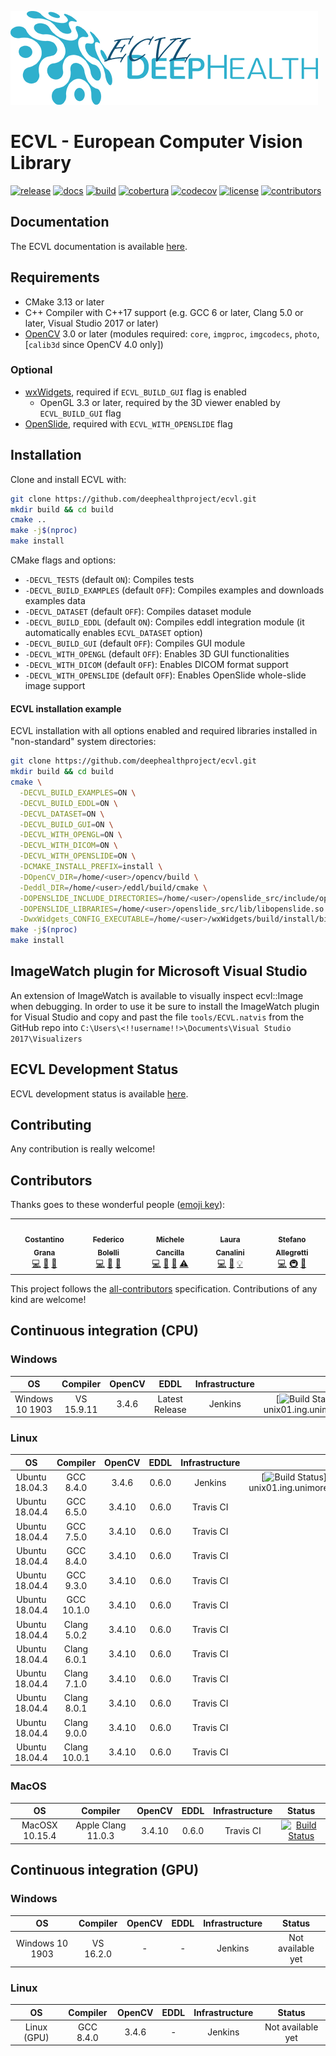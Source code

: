 
![ECVL](doc/logo/DEEPHEALTH_doxygen_logo_reduced.png)
# ECVL - European Computer Vision Library 
[![release](https://img.shields.io/github/v/release/deephealthproject/ecvl)](https://github.com/deephealthproject/ecvl/releases/latest/)
[![docs](https://readthedocs.org/projects/pip/badge/?version=latest&style=flat)](https://deephealthproject.github.io/ecvl/)
[![build](https://travis-ci.com/deephealthproject/ecvl.svg?branch=master)](#CI)
[![cobertura](https://img.shields.io/jenkins/coverage/cobertura?jobUrl=https%3A%2F%2Fjenkins-master-deephealth-unix01.ing.unimore.it%2Fjob%2FDeepHealth%2Fjob%2Fecvl%2Fjob%2Fmaster%2F&label=cobertura)](https://jenkins-master-deephealth-unix01.ing.unimore.it/job/DeepHealth/job/ecvl/job/master/cobertura/)
[![codecov](https://codecov.io/gh/deephealthproject/ecvl/branch/master/graph/badge.svg)](https://codecov.io/gh/deephealthproject/ecvl)
[![license](https://img.shields.io/github/license/deephealthproject/ecvl)](https://github.com/deephealthproject/ecvl/blob/master/LICENSE)<!-- ALL-CONTRIBUTORS-BADGE:START - Do not remove or modify this section -->
[![contributors](https://img.shields.io/badge/all_contributors-5-orange.svg?style=flat)](#contributors)
<!-- ALL-CONTRIBUTORS-BADGE:END -->

## Documentation

The ECVL documentation is available [here](https://deephealthproject.github.io/ecvl/).

## Requirements
- CMake 3.13 or later
- C++ Compiler with C++17 support (e.g. GCC 6 or later, Clang 5.0 or later, Visual Studio 2017 or later)
- [OpenCV](https://opencv.org) 3.0 or later (modules required: `core`, `imgproc`, `imgcodecs`, `photo`, [`calib3d` since OpenCV 4.0 only])

### Optional
- [wxWidgets](https://www.wxwidgets.org/), required if `ECVL_BUILD_GUI` flag is enabled
  - OpenGL 3.3 or later, required by the 3D viewer enabled by `ECVL_BUILD_GUI` flag
- [OpenSlide](https://github.com/openslide/openslide), required with `ECVL_WITH_OPENSLIDE` flag

## Installation
Clone and install ECVL with:
```bash
git clone https://github.com/deephealthproject/ecvl.git
mkdir build && cd build
cmake ..
make -j$(nproc)
make install
```

CMake flags and options:
- `-DECVL_TESTS` (default `ON`): Compiles tests
- `-DECVL_BUILD_EXAMPLES` (default `OFF`): Compiles examples and downloads examples data 
- `-DECVL_DATASET` (default `OFF`): Compiles dataset module
- `-DECVL_BUILD_EDDL` (default `ON`): Compiles eddl integration module (it automatically enables `ECVL_DATASET` option)
- `-DECVL_BUILD_GUI` (default `OFF`): Compiles GUI module
- `-DECVL_WITH_OPENGL` (default `OFF`): Enables 3D GUI functionalities
- `-DECVL_WITH_DICOM` (default `OFF`): Enables DICOM format support
- `-DECVL_WITH_OPENSLIDE` (default `OFF`): Enables OpenSlide whole-slide image support

#### ECVL installation example
ECVL installation with all options enabled and required libraries installed in "non-standard" system directories:
```bash
git clone https://github.com/deephealthproject/ecvl.git
mkdir build && cd build
cmake \
  -DECVL_BUILD_EXAMPLES=ON \
  -DECVL_BUILD_EDDL=ON \
  -DECVL_DATASET=ON \
  -DECVL_BUILD_GUI=ON \
  -DECVL_WITH_OPENGL=ON \
  -DECVL_WITH_DICOM=ON \
  -DECVL_WITH_OPENSLIDE=ON \
  -DCMAKE_INSTALL_PREFIX=install \
  -DOpenCV_DIR=/home/<user>/opencv/build \
  -Deddl_DIR=/home/<user>/eddl/build/cmake \
  -DOPENSLIDE_INCLUDE_DIRECTORIES=/home/<user>/openslide_src/include/openslide \
  -DOPENSLIDE_LIBRARIES=/home/<user>/openslide_src/lib/libopenslide.so \
  -DwxWidgets_CONFIG_EXECUTABLE=/home/<user>/wxWidgets/build/install/bin/wx-config ..
make -j$(nproc)
make install
```

## ImageWatch plugin for Microsoft Visual Studio

An extension of ImageWatch is available to visually inspect ecvl::Image when debugging. In order to use it be sure to install the ImageWatch plugin for Visual Studio and copy and past the file ```tools/ECVL.natvis``` from the GitHub repo into ```C:\Users\<!!username!!>\Documents\Visual Studio 2017\Visualizers```

## ECVL Development Status

ECVL development status is available [here](PROGRESS.md).

## Contributing

Any contribution is really welcome!

## Contributors

Thanks goes to these wonderful people ([emoji key](https://allcontributors.org/docs/en/emoji-key)):

<!-- ALL-CONTRIBUTORS-LIST:START - Do not remove or modify this section -->
<!-- prettier-ignore-start -->
<!-- markdownlint-disable -->
<table>
  <tr>
    <td align="center"><a href="https://github.com/CostantinoGrana"><img src="https://avatars2.githubusercontent.com/u/18437151?v=1" width="100px;" alt=""/><br /><sub><b>Costantino Grana</b></sub></a><br /><a href="https://github.com/deephealthproject/ecvl/commits?author=CostantinoGrana" title="Code">💻</a> <a href="#ideas-CostantinoGrana" title="Ideas, Planning, & Feedback">🤔</a> <a href="#tool-CostantinoGrana" title="Tools">🔧</a></td>
    <td align="center"><a href="https://github.com/prittt"><img src="https://avatars.githubusercontent.com/u/6863130?v=1" width="100px;" alt=""/><br /><sub><b>Federico Bolelli</b></sub></a><br /><a href="https://github.com/deephealthproject/ecvl/commits?author=prittt" title="Code">💻</a> <a href="https://github.com/deephealthproject/ecvl/commits?author=prittt" title="Documentation">📖</a> <a href="#tool-prittt" title="Tools">🔧</a></td>
    <td align="center"><a href="https://github.com/MicheleCancilla"><img src="https://avatars2.githubusercontent.com/u/22983812?v=1" width="100px;" alt=""/><br /><sub><b>Michele Cancilla</b></sub></a><br /><a href="https://github.com/deephealthproject/ecvl/commits?author=MicheleCancilla" title="Code">💻</a> <a href="https://github.com/deephealthproject/ecvl/pulls?q=is%3Apr+reviewed-by%3AMicheleCancilla" title="Reviewed Pull Requests">👀</a> <a href="#tool-MicheleCancilla" title="Tools">🔧</a> <a href="https://github.com/deephealthproject/ecvl/commits?author=MicheleCancilla" title="Tests">⚠️</a></td>
    <td align="center"><a href="https://github.com/lauracanalini"><img src="https://avatars.githubusercontent.com/u/44258837?v=1" width="100px;" alt=""/><br /><sub><b>Laura Canalini</b></sub></a><br /><a href="https://github.com/deephealthproject/ecvl/commits?author=lauracanalini" title="Code">💻</a> <a href="https://github.com/deephealthproject/ecvl/pulls?q=is%3Apr+reviewed-by%3Alauracanalini" title="Reviewed Pull Requests">👀</a> <a href="#example-lauracanalini" title="Examples">💡</a></td>
    <td align="center"><a href="https://github.com/stal12"><img src="https://avatars2.githubusercontent.com/u/34423515?v=1" width="100px;" alt=""/><br /><sub><b>Stefano Allegretti</b></sub></a><br /><a href="https://github.com/deephealthproject/ecvl/commits?author=stal12" title="Code">💻</a> <a href="#infra-stal12" title="Infrastructure (Hosting, Build-Tools, etc)">🚇</a> <a href="#tool-stal12" title="Tools">🔧</a></td>
  </tr>
</table>

<!-- markdownlint-enable -->
<!-- prettier-ignore-end -->
<!-- ALL-CONTRIBUTORS-LIST:END -->

This project follows the [all-contributors](https://allcontributors.org) specification.
Contributions of any kind are welcome!

## <a name="CI">Continuous integration (CPU)</a>

### Windows

|   OS    |  Compiler  | OpenCV | EDDL | Infrastructure | Status | 
|:-------:|:----------:|:------:|:------:|:------:|:------:|
| Windows 10 1903 | VS 15.9.11 | 3.4.6 | Latest Release | Jenkins |[![Build Status](https://jenkins-master-deephealth-unix01.ing.unimore.it/badge/job/DeepHealth/job/ecvl/job/master/windows_end?)](https://jenkins-master-deephealth-unix01.ing.unimore.it/job/DeepHealth/job/ecvl/job/master/)        |

### Linux

|   OS    |  Compiler  | OpenCV | EDDL |Infrastructure | Status | 
|:-------:|:----------:|:------:|:------:|:------:|:------:|
| Ubuntu 18.04.3  | GCC 8.4.0  | 3.4.6  | 0.6.0 | Jenkins |[![Build Status](https://jenkins-master-deephealth-unix01.ing.unimore.it/badge/job/DeepHealth/job/ecvl/job/master/linux_end?)](https://jenkins-master-deephealth-unix01.ing.unimore.it/job/DeepHealth/job/ecvl/job/master/)        |
| Ubuntu 18.04.4  | GCC 6.5.0  | 3.4.10  | 0.6.0 | Travis CI |[![Build Status](https://travis-matrix-badges.herokuapp.com/repos/deephealthproject/ecvl/branches/master/1?use_travis_com=true)](https://travis-ci.com/github/deephealthproject/ecvl)        |
| Ubuntu 18.04.4  | GCC 7.5.0  | 3.4.10  | 0.6.0 | Travis CI |[![Build Status](https://travis-matrix-badges.herokuapp.com/repos/deephealthproject/ecvl/branches/master/2?use_travis_com=true)](https://travis-ci.com/github/deephealthproject/ecvl)        |
| Ubuntu 18.04.4  | GCC 8.4.0  | 3.4.10  | 0.6.0 | Travis CI |[![Build Status](https://travis-matrix-badges.herokuapp.com/repos/deephealthproject/ecvl/branches/master/3?use_travis_com=true)](https://travis-ci.com/github/deephealthproject/ecvl)        |
| Ubuntu 18.04.4  | GCC 9.3.0  | 3.4.10  | 0.6.0 | Travis CI |[![Build Status](https://travis-matrix-badges.herokuapp.com/repos/deephealthproject/ecvl/branches/master/4?use_travis_com=true)](https://travis-ci.com/github/deephealthproject/ecvl)        |
| Ubuntu 18.04.4  | GCC 10.1.0  | 3.4.10  | 0.6.0 | Travis CI |[![Build Status](https://travis-matrix-badges.herokuapp.com/repos/deephealthproject/ecvl/branches/master/5?use_travis_com=true)](https://travis-ci.com/github/deephealthproject/ecvl)        |
| Ubuntu 18.04.4  | Clang 5.0.2  | 3.4.10  | 0.6.0 | Travis CI |[![Build Status](https://travis-matrix-badges.herokuapp.com/repos/deephealthproject/ecvl/branches/master/6?use_travis_com=true)](https://travis-ci.com/github/deephealthproject/ecvl)        |
| Ubuntu 18.04.4  | Clang 6.0.1  | 3.4.10  | 0.6.0 | Travis CI |[![Build Status](https://travis-matrix-badges.herokuapp.com/repos/deephealthproject/ecvl/branches/master/7?use_travis_com=true)](https://travis-ci.com/github/deephealthproject/ecvl)        |
| Ubuntu 18.04.4  | Clang 7.1.0  | 3.4.10  | 0.6.0 | Travis CI |[![Build Status](https://travis-matrix-badges.herokuapp.com/repos/deephealthproject/ecvl/branches/master/8?use_travis_com=true)](https://travis-ci.com/github/deephealthproject/ecvl)        |
| Ubuntu 18.04.4  | Clang 8.0.1  | 3.4.10  | 0.6.0 | Travis CI |[![Build Status](https://travis-matrix-badges.herokuapp.com/repos/deephealthproject/ecvl/branches/master/9?use_travis_com=true)](https://travis-ci.com/github/deephealthproject/ecvl)        |
| Ubuntu 18.04.4  | Clang 9.0.0  | 3.4.10  | 0.6.0 | Travis CI |[![Build Status](https://travis-matrix-badges.herokuapp.com/repos/deephealthproject/ecvl/branches/master/10?use_travis_com=true)](https://travis-ci.com/github/deephealthproject/ecvl)        |
| Ubuntu 18.04.4  | Clang 10.0.1  | 3.4.10  | 0.6.0 | Travis CI |[![Build Status](https://travis-matrix-badges.herokuapp.com/repos/deephealthproject/ecvl/branches/master/11?use_travis_com=true)](https://travis-ci.com/github/deephealthproject/ecvl)       |

### MacOS

|   OS    |  Compiler  | OpenCV | EDDL |Infrastructure | Status | 
|:-------:|:----------:|:------:|:------:|:------:|:------:|
| MacOSX 10.15.4 | Apple Clang 11.0.3 | 3.4.10  | 0.6.0 | Travis CI |[![Build Status](https://travis-matrix-badges.herokuapp.com/repos/deephealthproject/ecvl/branches/master/11?use_travis_com=true)](https://travis-ci.com/github/deephealthproject/ecvl)       |

## <a name="CI">Continuous integration (GPU)</a> 

### Windows

|   OS    |  Compiler  | OpenCV | EDDL |Infrastructure | Status | 
|:-------:|:----------:|:------:|:------:|:------:|:------:|
| Windows 10 1903 | VS 16.2.0 | - | - | Jenkins |  Not available yet        |

### Linux

|   OS    |  Compiler  | OpenCV | EDDL | Infrastructure | Status | 
|:-------:|:----------:|:------:|:------:|:------:|:------:|
| Linux (GPU)   | GCC 8.4.0  | 3.4.6  | - | Jenkins | Not available yet        |

